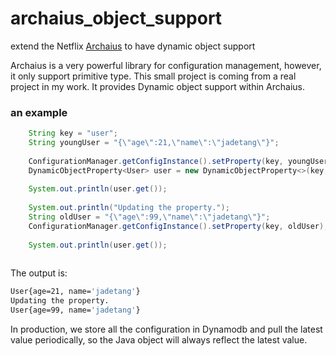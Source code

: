 # archaius_object_support
extend the Netflix [Archaius](https://github.com/Netflix/archaius) to have dynamic object support

Archaius is a very powerful library for configuration management, however, it only support primitive type.
This small project is coming from a real project in my work. It provides Dynamic object support within Archaius.

### an example
```java
    String key = "user";
    String youngUser = "{\"age\":21,\"name\":\"jadetang\"}";
    
    ConfigurationManager.getConfigInstance().setProperty(key, youngUser);
    DynamicObjectProperty<User> user = new DynamicObjectProperty<>(key, null, User.class);
    
    System.out.println(user.get());
    
    System.out.println("Updating the property.");
    String oldUser = "{\"age\":99,\"name\":\"jadetang\"}";
    ConfigurationManager.getConfigInstance().setProperty(key, oldUser);
    
    System.out.println(user.get());
    
```
The output is:
```bash
User{age=21, name='jadetang'}
Updating the property.
User{age=99, name='jadetang'}
```

In production, we store all the configuration in Dynamodb and pull the latest value periodically, 
so the Java object will always reflect the latest value.
